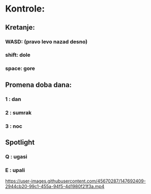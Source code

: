 # Kontrole:

## Kretanje: 
### WASD: (pravo levo nazad desno)
### shift: dole
### space: gore

## Promena doba dana:
### 1 : dan
### 2 : sumrak
### 3 : noc

## Spotlight
### Q : ugasi
### E : upali


https://user-images.githubusercontent.com/45670287/147692409-2944cb20-99c1-455a-94f5-4d1980f21f3a.mp4

